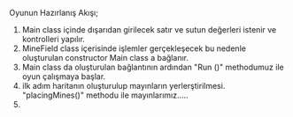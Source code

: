 

Oyunun Hazırlanış Akışı;

1. Main class içinde dışarıdan girilecek satır ve sutun değerleri istenir ve kontrolleri yapılır.
2. MineField class içerisinde işlemler gerçekleşecek bu nedenle oluşturulan constructor  Main class a bağlanır.
3. Main class da oluşturulan bağlantının ardından "Run ()" methodumuz ile oyun çalışmaya başlar.
4. ilk adım haritanın oluşturulup mayınların yerlerştirilmesi. "placingMines()" methodu ile mayınlarımız.....
5. 